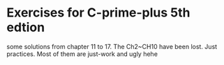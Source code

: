 # Exercises for C-prime-plus 5th edtion
some solutions from chapter 11 to 17. The Ch2~CH10 have been lost.
Just practices. Most of them are just-work and ugly hehe
